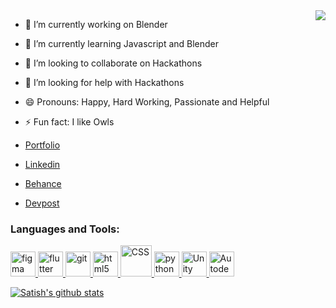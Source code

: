  <img align="right" src="https://i.ibb.co/5YHKsns/header.png">
 
- 🔭 I’m currently working on Blender
- 🌱 I’m currently learning Javascript and Blender
- 👯 I’m looking to collaborate on Hackathons
- 🤔 I’m looking for help with Hackathons
- 😄 Pronouns: Happy, Hard Working, Passionate and Helpful
- ⚡ Fun fact: I like Owls

- <a href="https://gitsatishgarg.github.io/">Portfolio</a>
- <a href="https://www.linkedin.com/in/satish-garg-42ab70217/">Linkedin</a>
- <a href="https://www.behance.net/FoxArt">Behance</a>
- <a href="https://devpost.com/GitSatishGarg?ref_content=user-portfolio&ref_feature=portfolio&ref_medium=global-nav">Devpost</a>
 
<h3 align="left">Languages and Tools:</h3>
<p align="left"> <a href="https://www.figma.com/" target="_blank"> <img src="https://www.vectorlogo.zone/logos/figma/figma-icon.svg" alt="figma" width="40" height="40"/> </a> <a href="https://flutter.dev" target="_blank"> <img src="https://www.vectorlogo.zone/logos/flutterio/flutterio-icon.svg" alt="flutter" width="40" height="40"/> </a> <a href="https://git-scm.com/" target="_blank"> <img src="https://www.vectorlogo.zone/logos/git-scm/git-scm-icon.svg" alt="git" width="40" height="40"/> </a> <a href="https://www.w3.org/html/" target="_blank"> <img src="https://image.flaticon.com/icons/png/512/1216/1216733.png" alt="html5" width="40" height="40"/> </a>  </a> <a href="https://www.w3schools.com/css/" target="_blank"> <img src="https://cdn.iconscout.com/icon/free/png-256/css3-2038878-1720091.png" alt="CSS" width="50" height="50"/> </a><a href="https://www.python.org" target="_blank"> <img src="https://cdn3.iconfinder.com/data/icons/logos-and-brands-adobe/512/267_Python-512.png" alt="python" width="40" height="40"/> </a> <a href="https://unity.com/" target="_blank"> <img src="https://icon-library.com/images/unity-icon/unity-icon-5.jpg" alt="Unity" width="40" height="40"/> </a> <a href="https://www.autodesk.com/" target="_blank"> <img src="https://cdn.lo4d.com/t/icon/128/autodesk-123d-design.png" alt="Autodesk 123D Deisgn" width="40" height="40"/></p>

<a href="https://github.com/GitSatishGarg/github-readme-stats">
  <img align="center" src="https://github-readme-stats.vercel.app/api?username=gitsatishgarg&show_icons=true&include_all_commits=true&theme=material-palenight" alt="Satish's github stats" />
</a>

